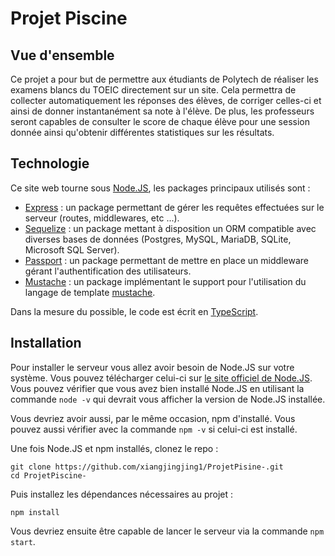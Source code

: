 # Projet Piscine

## Vue d'ensemble

Ce projet a pour but de permettre aux étudiants de Polytech de réaliser les examens blancs du TOEIC directement sur un site. Cela permettra de collecter automatiquement les réponses des élèves, de corriger celles-ci et ainsi de donner instantanément sa note à l'élève. De plus, les professeurs seront capables de consulter le score de chaque élève pour une session donnée ainsi qu'obtenir différentes statistiques sur les résultats.

## Technologie

Ce site web tourne sous [Node.JS](https://nodejs.org), les packages principaux utilisés sont :
 * [Express](https://www.npmjs.com/package/express) : un package permettant de gérer les requêtes effectuées sur le serveur (routes, middlewares, etc ...).
 * [Sequelize](https://www.npmjs.com/package/sequelize) : un package mettant à disposition un ORM compatible avec diverses bases de données (Postgres, MySQL, MariaDB, SQLite, Microsoft SQL Server).
 * [Passport](https://www.npmjs.com/package/passport) : un package permettant de mettre en place un middleware gérant l'authentification des utilisateurs.
 * [Mustache](https://www.npmjs.com/package/mustache) : un package implémentant le support pour l'utilisation du langage de template [mustache](http://mustache.github.com/).

 Dans la mesure du possible, le code est écrit en [TypeScript](https://www.typescriptlang.org/).

 ## Installation

 Pour installer le serveur vous allez avoir besoin de Node.JS sur votre système. Vous pouvez télécharger celui-ci sur [le site officiel de Node.JS](https://nodejs.org/en/). Vous pouvez vérifier que vous avez bien installé Node.JS en utilisant la commande `node -v` qui devrait vous afficher la version de Node.JS installée.

Vous devriez avoir aussi, par le même occasion, npm d'installé. Vous pouvez aussi vérifier avec la commande `npm -v` si celui-ci est installé.

 Une fois Node.JS et npm installés, clonez le repo :

```
git clone https://github.com/xiangjingjing1/ProjetPisine-.git
cd ProjetPiscine-
```

Puis installez les dépendances nécessaires au projet :

```
npm install
```

Vous devriez ensuite être capable de lancer le serveur via la commande `npm start`.